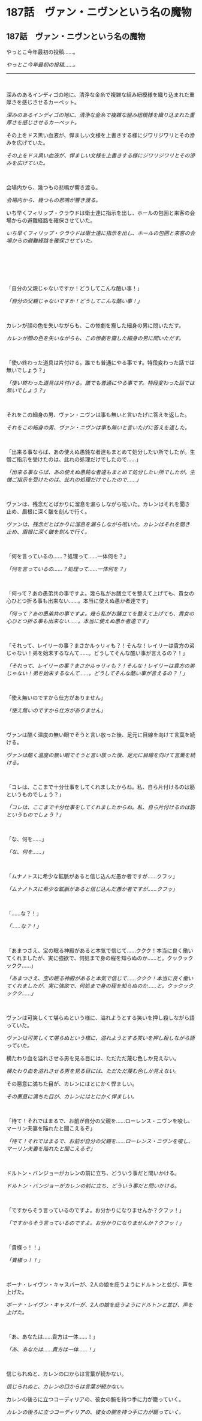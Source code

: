 # 187話　ヴァン・ニヴンという名の魔物

## 187話　ヴァン・ニヴンという名の魔物

やっとこ今年最初の投稿……。

*やっとこ今年最初の投稿……。*


----------------

&nbsp;

深みのあるインディゴの地に、清浄な金糸で複雑な組み紐模様を織り込まれた重厚さを感じさせるカーペット。

*深みのあるインディゴの地に、清浄な金糸で複雑な組み紐模様を織り込まれた重厚さを感じさせるカーペット。*

その上をドス黒い血液が、悍ましい文様を上書きする様にジワリジワリとその滲みを広げていた。

*その上をドス黒い血液が、悍ましい文様を上書きする様にジワリジワリとその滲みを広げていた。*

&nbsp;

会場内から、幾つもの悲鳴が響き渡る。

*会場内から、幾つもの悲鳴が響き渡る。*

いち早くフィリップ・クラウドは衛士達に指示を出し、ホールの包囲と来客の会場からの避難経路を確保させていた。

*いち早くフィリップ・クラウドは衛士達に指示を出し、ホールの包囲と来客の会場からの避難経路を確保させていた。*

&nbsp;

&nbsp;

&nbsp;

「自分の父親じゃないですか！どうしてこんな酷い事！」

*「自分の父親じゃないですか！どうしてこんな酷い事！」*

&nbsp;

カレンが顔の色を失いながらも、この惨劇を齎した細身の男に問いただす。

*カレンが顔の色を失いながらも、この惨劇を齎した細身の男に問いただす。*

&nbsp;

「使い終わった道具は片付ける。誰でも普通にやる事です。特段変わった話では無いでしょう？」

*「使い終わった道具は片付ける。誰でも普通にやる事です。特段変わった話では無いでしょう？」*

&nbsp;

それをこの細身の男、ヴァン・ニヴンは事も無いと言いたげに答えを返した。

*それをこの細身の男、ヴァン・ニヴンは事も無いと言いたげに答えを返した。*

&nbsp;

「出来る事ならば、あの使えぬ愚鈍な者達もまとめて処分したい所でしたが。生憎ご指示を受けたのは、此れの処理だけでしたので……」

*「出来る事ならば、あの使えぬ愚鈍な者達もまとめて処分したい所でしたが。生憎ご指示を受けたのは、此れの処理だけでしたので……」*

&nbsp;

ヴァンは、残念だとばかりに溜息を漏らしながら呟いた。カレンはそれを聞き止め、眉根に深く皺を刻んで行く。

*ヴァンは、残念だとばかりに溜息を漏らしながら呟いた。カレンはそれを聞き止め、眉根に深く皺を刻んで行く。*

&nbsp;

「何を言っているの……？処理って……一体何を？」

*「何を言っているの……？処理って……一体何を？」*

&nbsp;

「何って？あの愚弟共の事ですよ。幾ら私がお膳立てを整えて上げても、貴女の心ひとつ折る事も出来ない……。本当に使えぬ愚か者達です」

*「何って？あの愚弟共の事ですよ。幾ら私がお膳立てを整えて上げても、貴女の心ひとつ折る事も出来ない……。本当に使えぬ愚か者達です」*

&nbsp;

「それって、レイリーの事？まさかルゥリィも？！そんな！レイリーは貴方の弟じゃない！弟を始末するなんて……。どうしてそんな酷い事が言えるの？！」

*「それって、レイリーの事？まさかルゥリィも？！そんな！レイリーは貴方の弟じゃない！弟を始末するなんて……。どうしてそんな酷い事が言えるの？！」*

&nbsp;

「使え無いのですから仕方がありません」

*「使え無いのですから仕方がありません」*

&nbsp;

ヴァンは酷く温度の無い眼でそうと言い放った後、足元に目線を向けて言葉を続ける。

*ヴァンは酷く温度の無い眼でそうと言い放った後、足元に目線を向けて言葉を続ける。*

&nbsp;

「コレは、ここまで十分仕事をしてくれましたからね。私、自ら片付けるのは筋というものでしょう？」

*「コレは、ここまで十分仕事をしてくれましたからね。私、自ら片付けるのは筋というものでしょう？」*

&nbsp;

「な、何を……」

*「な、何を……」*

&nbsp;

「ムナノトスに希少な鉱脈があると信じ込んだ愚か者ですが……クフッ」

*「ムナノトスに希少な鉱脈があると信じ込んだ愚か者ですが……クフッ」*

&nbsp;

「……な？！」

*「……な？！」*

&nbsp;

「あまつさえ、宝の眠る神殿があると本気で信じて……ククク！本当に良く働いてくれましたが、実に強欲で、何処まで身の程を知らぬのか……と。クックックックク……」

*「あまつさえ、宝の眠る神殿があると本気で信じて……ククク！本当に良く働いてくれましたが、実に強欲で、何処まで身の程を知らぬのか……と。クックックックク……」*

&nbsp;

ヴァンは可笑しくて堪らぬという様に、溢れようとする笑いを押し殺しながら語っていた。

*ヴァンは可笑しくて堪らぬという様に、溢れようとする笑いを押し殺しながら語っていた。*

横たわり血を溢れさせる男を見る目には、ただただ蔑む色しか見えない。

*横たわり血を溢れさせる男を見る目には、ただただ蔑む色しか見えない。*

その悪意に満ちた目が、カレンにはとにかく悍ましい。

*その悪意に満ちた目が、カレンにはとにかく悍ましい。*

&nbsp;

「待て！それではまるで、お前が自分の父親を……ローレンス・ニヴンを唆し、マーリン夫妻を陥れたと聞こえるぞ」

*「待て！それではまるで、お前が自分の父親を……ローレンス・ニヴンを唆し、マーリン夫妻を陥れたと聞こえるぞ」*

&nbsp;

ドルトン・バンジョーがカレンの前に立ち、どういう事だと問いかける。

*ドルトン・バンジョーがカレンの前に立ち、どういう事だと問いかける。*

&nbsp;

「ですからそう言っているのですよ。お分かりになりませんか？クフッ！」

*「ですからそう言っているのですよ。お分かりになりませんか？クフッ！」*

&nbsp;

「貴様っ！！」

*「貴様っ！！」*

&nbsp;

ボーナ・レイヴン・キャスパーが、2人の娘を庇うようにドルトンと並び、声を上げた。

*ボーナ・レイヴン・キャスパーが、2人の娘を庇うようにドルトンと並び、声を上げた。*

&nbsp;

「あ、あなたは……貴方は一体……！」

*「あ、あなたは……貴方は一体……！」*

&nbsp;

信じられぬと、カレンの口からは言葉が続かない。

*信じられぬと、カレンの口からは言葉が続かない。*

カレンの後ろに立つコーディリアの、彼女の腕を持つ手に力が籠っていく。

*カレンの後ろに立つコーディリアの、彼女の腕を持つ手に力が籠っていく。*

&nbsp;

&nbsp;

&nbsp;

&nbsp;

&nbsp;

「ウィル！何があった？！」

*「ウィル！何があった？！」*

&nbsp;

来客達の避難を進めながら、壇上のフィリップが息子のウィリアムに声を上げて問いかけた。

*来客達の避難を進めながら、壇上のフィリップが息子のウィリアムに声を上げて問いかけた。*

&nbsp;

「現在、デケンベル内で死体置き場を中心に、大量のアンデットが発生しています！」

*「現在、デケンベル内で死体置き場を中心に、大量のアンデットが発生しています！」*

&nbsp;

ウィリアムが客の退路を守る様に位置どりながら、油断無くヴァンから目を離さずに答えを返す。

*ウィリアムが客の退路を守る様に位置どりながら、油断無くヴァンから目を離さずに答えを返す。*

&nbsp;

「何だと！」

*「何だと！」*

&nbsp;

「十中八九、奴の仕業です！しかし現在カーラが、エドガーラ家配下と共にアンデッドの制圧に向かっています！、アローズ、ロンバート、ダーナも同様です！ゴールドバーグ卿！どうかカーラ・エドガーラに現場指揮の権限を！！」

*「十中八九、奴の仕業です！しかし現在カーラが、エドガーラ家配下と共にアンデッドの制圧に向かっています！、アローズ、ロンバート、ダーナも同様です！ゴールドバーグ卿！どうかカーラ・エドガーラに現場指揮の権限を！！」*

&nbsp;

「良かろう！我が名を以て承認しよう！」

*「良かろう！我が名を以て承認しよう！」*

&nbsp;

デケンベルの治安を預かる、ロバート・ランドル・ゴールドバーグ防衛機構本部長が、声も高らかにウィリアムの申請を承認すると答えを返す。

*デケンベルの治安を預かる、ロバート・ランドル・ゴールドバーグ防衛機構本部長が、声も高らかにウィリアムの申請を承認すると答えを返す。*

ゴールドバーグは、自身の護衛として近くに居た衛士の1人に、迅速に伝令を飛ばす様に指示を出した。

*ゴールドバーグは、自身の護衛として近くに居た衛士の1人に、迅速に伝令を飛ばす様に指示を出した。*

そして再びウィリアムへと顔を向ける。

*そして再びウィリアムへと顔を向ける。*

&nbsp;

「それで？ウィリアム・クラウド君。そこのニヴン家の長男だった者は、……魔物で良いのかね？」

*「それで？ウィリアム・クラウド君。そこのニヴン家の長男だった者は、……魔物で良いのかね？」*

&nbsp;

「はい！奴は『アーリーヴァンパイア』！間違い無く邪悪な魔物です！」

*「はい！奴は『アーリーヴァンパイア』！間違い無く邪悪な魔物です！」*

&nbsp;

&nbsp;

&nbsp;

&nbsp;

&nbsp;

&nbsp;

「貴方は……、貴方は一体何がしたいの？一体何が望みなの！」

*「貴方は……、貴方は一体何がしたいの？一体何が望みなの！」*

&nbsp;

「私の望み……ですか？」

*「私の望み……ですか？」*

&nbsp;

ヴァンがカレンの問いかけに対し、戯けたように首を傾げて問い返す。

*ヴァンがカレンの問いかけに対し、戯けたように首を傾げて問い返す。*

&nbsp;

「大した事ではありませんよ。私の望みは唯一つ」

*「大した事ではありませんよ。私の望みは唯一つ」*

&nbsp;

ククッと笑いを堪えるように喉を鳴らす。

*ククッと笑いを堪えるように喉を鳴らす。*

&nbsp;

「カレン、貴女の絶望ですよ」

*「カレン、貴女の絶望ですよ」*

&nbsp;

赤く仄めく眼を歪ませ、舌なめずりをする様に口の端を釣り上げながら、ヴァン・ニヴンが総毛立つ様な声色でそう口にした。

*赤く仄めく眼を歪ませ、舌なめずりをする様に口の端を釣り上げながら、ヴァン・ニヴンが総毛立つ様な声色でそう口にした。*

&nbsp;

「貴女が絶望に打ちひしがれ、身も蓋も無く泣き叫ぶ様が見たいだけです」

*「貴女が絶望に打ちひしがれ、身も蓋も無く泣き叫ぶ様が見たいだけです」*

&nbsp;

「なっ？！」

*「なっ？！」*

&nbsp;

余りなその言い分に、カレンは只絶句する。

*余りなその言い分に、カレンは只絶句する。*

&nbsp;

「そうそう！本来ならば今頃、あの幼い双子は私のところにいる筈だったのです。あの小さな肉を少しずつ啄ばみ千切れば、どれ程の心地よい音色を上げてくれたか……。十分手筈は整えていたですが、返すがえすも残念でなりません」

*「そうそう！本来ならば今頃、あの幼い双子は私のところにいる筈だったのです。あの小さな肉を少しずつ啄ばみ千切れば、どれ程の心地よい音色を上げてくれたか……。十分手筈は整えていたですが、返すがえすも残念でなりません」*

&nbsp;

「何を……、何を……言っている……の？」

*「何を……、何を……言っている……の？」*

&nbsp;

余りにも悍ましいヴァンの言葉に、カレンは自らの手の震えを止められない。

*余りにも悍ましいヴァンの言葉に、カレンは自らの手の震えを止められない。*

&nbsp;

「優先順位がありますから仕方の無い事でした。ですが！ご安心下さい。必ず近々お迎えに上がります！そして存分に2人を堪能した後は、感謝を込めて愛らしく飾り立てた二つの首を、責任を持ってお返し致します！是非、楽しみにしていて下さい」

*「優先順位がありますから仕方の無い事でした。ですが！ご安心下さい。必ず近々お迎えに上がります！そして存分に2人を堪能した後は、感謝を込めて愛らしく飾り立てた二つの首を、責任を持ってお返し致します！是非、楽しみにしていて下さい」*

&nbsp;

ヴァンの口角が、有り得ない程に吊り上がっていく。

*ヴァンの口角が、有り得ない程に吊り上がっていく。*

&nbsp;

カレンの顔の血の気が見る見る失われて行った。呼吸が酷く荒い。

*カレンの顔の血の気が見る見る失われて行った。呼吸が酷く荒い。*

この世のありとあらゆる悪感情が混ぜ合わされた、恐ろしく濁り切ったヘドロに塗潰されて行く様な感覚だ。

*この世のありとあらゆる悪感情が混ぜ合わされた、恐ろしく濁り切ったヘドロに塗潰されて行く様な感覚だ。*

&nbsp;

「ああ！そうです！それですよ！とても良い顔ですよカレン？！」

*「ああ！そうです！それですよ！とても良い顔ですよカレン？！」*

&nbsp;

ヴァンが喉の奥から絞り出すような笑い声を上げる。

*ヴァンが喉の奥から絞り出すような笑い声を上げる。*

それは聞く者の神経を削る、不快でとても人が出すモノとは思えぬ音だ。

*それは聞く者の神経を削る、不快でとても人が出すモノとは思えぬ音だ。*

&nbsp;

カレンの脳裏に、ヴァンが語ったダンとナンの凄惨な姿が浮かんでしまう。

*カレンの脳裏に、ヴァンが語ったダンとナンの凄惨な姿が浮かんでしまう。*

かけがえのない2人を失う恐れに、カレンの心が削られていく。

*かけがえのない2人を失う恐れに、カレンの心が削られていく。*

それを見定めるヴァンの口元が、更に上がる。

*それを見定めるヴァンの口元が、更に上がる。*

&nbsp;

呼吸が速く浅くなり、手がとても冷たい。

*呼吸が速く浅くなり、手がとても冷たい。*

誰かが遠くで自分を呼んでいる気がするが、視界が狭まっていて良く分からない。

*誰かが遠くで自分を呼んでいる気がするが、視界が狭まっていて良く分からない。*

世界から色が失われて行く。

*世界から色が失われて行く。*

ただ、身体が極寒の地にでもいる様に、途轍もなく震えている事は自覚できた。

*ただ、身体が極寒の地にでもいる様に、途轍もなく震えている事は自覚できた。*

&nbsp;

&nbsp;

その震えが止まらぬカレンの身体を、コーディリアは後ろから咄嗟に全身で抱き締めていた。

*その震えが止まらぬカレンの身体を、コーディリアは後ろから咄嗟に全身で抱き締めていた。*

&nbsp;

「カレン！あんな悍ましい言葉を聞く必要はありません！ココにいるのはみんな貴女の味方です！何人たりともカレン達姉弟に手出しなど出来ません！誰もそんな事を許しはしません！！だから……！」

*「カレン！あんな悍ましい言葉を聞く必要はありません！ココにいるのはみんな貴女の味方です！何人たりともカレン達姉弟に手出しなど出来ません！誰もそんな事を許しはしません！！だから……！」*

&nbsp;

コーディリアが、カレンの身体に回す腕に力を籠める。

*コーディリアが、カレンの身体に回す腕に力を籠める。*

&nbsp;

「だから！恐れないで！私が居ます！！」

*「だから！恐れないで！私が居ます！！」*

&nbsp;

背に顔を押しあてたコーデリアの言葉が、カレンに直接響いた。

*背に顔を押しあてたコーデリアの言葉が、カレンに直接響いた。*

背中に感じるその温かみが、カレンの意識にジワリと虹彩を取り戻させる。

*背中に感じるその温かみが、カレンの意識にジワリと虹彩を取り戻させる。*

&nbsp;

「……コーディ。……ありがとうコーディ」

*「……コーディ。……ありがとうコーディ」*

&nbsp;

カレンは、自分の胸元でしがみつくコーディリアの手に自分も手を重ね、やはりその上から力を籠めた。

*カレンは、自分の胸元でしがみつくコーディリアの手に自分も手を重ね、やはりその上から力を籠めた。*

コーディリアの温もりが、カレンは自分の胸の奥底に沁みて行くのを感じていた。

*コーディリアの温もりが、カレンは自分の胸の奥底に沁みて行くのを感じていた。*

&nbsp;

&nbsp;

&nbsp;

「……下らぬ真似をしてくれますね」

*「……下らぬ真似をしてくれますね」*

&nbsp;

カレンが直ぐに正気を取り戻す様を見ていたヴァンが、不快げに眉根を寄せてコーディリアへ自分の指を指し向けた。それは忽ち黒い槍となり、一直線にコーディリアへと伸び迫る。

*カレンが直ぐに正気を取り戻す様を見ていたヴァンが、不快げに眉根を寄せてコーディリアへ自分の指を指し向けた。それは忽ち黒い槍となり、一直線にコーディリアへと伸び迫る。*

&nbsp;

だが、その射線上にウィリアムが滑り込み、自身のラウンドシールドで素早く黒槍を叩き落とした。

*だが、その射線上にウィリアムが滑り込み、自身のラウンドシールドで素早く黒槍を叩き落とした。*

&nbsp;

「もう勝手はさせんよ！」

*「もう勝手はさせんよ！」*

&nbsp;

更にウィリアムの陰からアーヴィンが飛び出す。

*更にウィリアムの陰からアーヴィンが飛び出す。*

アーヴィンは一瞬でヴァンの目前まで迫り、そこでツーハンドソードを振り切った。

*アーヴィンは一瞬でヴァンの目前まで迫り、そこでツーハンドソードを振り切った。*

&nbsp;

しかし、ヴァンはその切っ先を紙一重で飛び退き躱す。

*しかし、ヴァンはその切っ先を紙一重で飛び退き躱す。*

&nbsp;

だが、その飛び退いた先でアリシアの蹴りがヴァンを襲う。

*だが、その飛び退いた先でアリシアの蹴りがヴァンを襲う。*

&nbsp;

遠心力を効かせ、籠められた『氣』で強く光を放つアリシアの蹴りは、ヴァンを盛大に吹き飛ばし、その身体をホールの壁に真正面から叩き付けた。

*遠心力を効かせ、籠められた『氣』で強く光を放つアリシアの蹴りは、ヴァンを盛大に吹き飛ばし、その身体をホールの壁に真正面から叩き付けた。*

&nbsp;

「クソ！やっぱりコイツ、異常にタフだ」

*「クソ！やっぱりコイツ、異常にタフだ」*

&nbsp;

アリシアが、Y字に上げた右脚をゆっくりと畳んで降ろし、忌々しそうに呟いた。

*アリシアが、Y字に上げた右脚をゆっくりと畳んで降ろし、忌々しそうに呟いた。*

&nbsp;

「いい加減、少しばかり邪魔ですね。多少、思い上がっておいでですか？」

*「いい加減、少しばかり邪魔ですね。多少、思い上がっておいでですか？」*

&nbsp;

大きく陥没している壁の中から身体を引きずり出し、不快気に顔を歪めながらヴァンも言葉を吐く。

*大きく陥没している壁の中から身体を引きずり出し、不快気に顔を歪めながらヴァンも言葉を吐く。*

&nbsp;

その肩口へ、アーヴィンの振り降ろされたツーハンドソードが再び迫る。

*その肩口へ、アーヴィンの振り降ろされたツーハンドソードが再び迫る。*

ヴァンはその剣筋を、右手を振り上げそのナイフの様な黒い爪で払い飛ばす。

*ヴァンはその剣筋を、右手を振り上げそのナイフの様な黒い爪で払い飛ばす。*

&nbsp;

「思い上がっているのは貴様だろう！」

*「思い上がっているのは貴様だろう！」*

&nbsp;

すかさずウィリアムが、自身のラウンドシールドを下からヴァンに向かい打ち当て、その顎をカチ上げた。

*すかさずウィリアムが、自身のラウンドシールドを下からヴァンに向かい打ち当て、その顎をカチ上げた。*

そのまま右手のロングソードを、ヴァンの胸元へ突き入れる。

*そのまま右手のロングソードを、ヴァンの胸元へ突き入れる。*

しかし、ヴァンはウィリアムのロングソードを掴み取り、一瞬でその動きを止めてしまう。

*しかし、ヴァンはウィリアムのロングソードを掴み取り、一瞬でその動きを止めてしまう。*

&nbsp;

「邪魔だと言っているのですよ！」

*「邪魔だと言っているのですよ！」*

&nbsp;

ヴァンの眼が赤く燃える。同時にその周りに幾つもの魔法陣が浮かび上がった。

*ヴァンの眼が赤く燃える。同時にその周りに幾つもの魔法陣が浮かび上がった。*

&nbsp;

「まずい！下がれアーヴィン！アリシア！」

*「まずい！下がれアーヴィン！アリシア！」*

&nbsp;

ウィリアムが叫び、自身のシールドで身体を庇う。

*ウィリアムが叫び、自身のシールドで身体を庇う。*

同時に周りに浮かぶ複数の魔法陣から、人の腕程の氷柱がせり出し、それが一斉に四方へ撃ち出された。

*同時に周りに浮かぶ複数の魔法陣から、人の腕程の氷柱がせり出し、それが一斉に四方へ撃ち出された。*

&nbsp;

アーヴィンは氷柱をツーハンドソードの刃で斬り払い、柄頭で叩き落とし、その下を掻い潜る。

*アーヴィンは氷柱をツーハンドソードの刃で斬り払い、柄頭で叩き落とし、その下を掻い潜る。*

&nbsp;

アリシアは両手を上げてガードを固め、拳の裏で迫る氷を砕きつつ、木の葉が舞う様に回転しながら氷柱の間をすり抜けた。

*アリシアは両手を上げてガードを固め、拳の裏で迫る氷を砕きつつ、木の葉が舞う様に回転しながら氷柱の間をすり抜けた。*

&nbsp;

&nbsp;

&nbsp;

&nbsp;

&nbsp;

&nbsp;

「この2人の腕は接合したわ！後はコリンとウィリーで『身体修復』をかけて上げて！私はこの蘇生を試みる！」

*「この2人の腕は接合したわ！後はコリンとウィリーで『身体修復』をかけて上げて！私はこの蘇生を試みる！」*

&nbsp;

ホールに到着したジェシカ・カーロフは、直ぐに怪我人に駆け寄ると同時に治療を開始した。

*ホールに到着したジェシカ・カーロフは、直ぐに怪我人に駆け寄ると同時に治療を開始した。*

ジェシカは、腕を切り落とされた二人の衛士の治療を済ませると、心臓を突かれたローレンス・ニヴンの傍らに膝をついた。

*ジェシカは、腕を切り落とされた二人の衛士の治療を済ませると、心臓を突かれたローレンス・ニヴンの傍らに膝をついた。*

&nbsp;

「やはりこっちも毒に侵されている？それも向こうの2人よりも猛毒か」

*「やはりこっちも毒に侵されている？それも向こうの2人よりも猛毒か」*

&nbsp;

ジェシカが、ローレンスの身体に『解毒』をかけながら、戦闘を続ける3人へ顔を向ける。

*ジェシカが、ローレンスの身体に『解毒』をかけながら、戦闘を続ける3人へ顔を向ける。*

&nbsp;

「気をつけて3人共！ソイツの得物には毒があるわ！」

*「気をつけて3人共！ソイツの得物には毒があるわ！」*

&nbsp;

「知ってるよ！」

*「知ってるよ！」*

&nbsp;

ジェシカの叫びに、アーヴィンが黒い爪を柄頭で叩き落しながら答えを返す。

*ジェシカの叫びに、アーヴィンが黒い爪を柄頭で叩き落しながら答えを返す。*

&nbsp;

&nbsp;

&nbsp;

「ジェシカ、僕たちに手伝える事はあるかい？」

*「ジェシカ、僕たちに手伝える事はあるかい？」*

&nbsp;

施術を始めようとするジェシカに、アンソニー・ラインバーガーとキャロライン・ゴールドバーグが近付き声をかけていた。

*施術を始めようとするジェシカに、アンソニー・ラインバーガーとキャロライン・ゴールドバーグが近付き声をかけていた。*

&nbsp;

「解毒と傷の再生は済んだわ。これから心肺の蘇生を試みるけど、蘇生率は高いとは言えない。出来るなら2人に『生命力付与』で成功率を上げる手伝いを頼みたいところね」

*「解毒と傷の再生は済んだわ。これから心肺の蘇生を試みるけど、蘇生率は高いとは言えない。出来るなら2人に『生命力付与』で成功率を上げる手伝いを頼みたいところね」*

「了解した」

*「了解した」*

「やってみるわ。構いませんわよね？お父様」

*「やってみるわ。構いませんわよね？お父様」*

「ああ、手を貸してやりなさい」

*「ああ、手を貸してやりなさい」*

「大神殿に急ぎ伝令を！受け入れの手筈を整えさろ！」

*「大神殿に急ぎ伝令を！受け入れの手筈を整えさろ！」*

&nbsp;

ロバート・ランドル・ゴールドバーグが、娘のキャロラインが治療に手を貸す事を許可した。

*ロバート・ランドル・ゴールドバーグが、娘のキャロラインが治療に手を貸す事を許可した。*

同時にコードウェイナー・ラインバーガーは、ローレンスの搬送準備と大神殿へ向け、その受け入れ準備を整えさせるための使者を走らせる。

*同時にコードウェイナー・ラインバーガーは、ローレンスの搬送準備と大神殿へ向け、その受け入れ準備を整えさせるための使者を走らせる。*

&nbsp;

「始めます！『甦生祈念』」

*「始めます！『甦生祈念』」*

&nbsp;

ローレンスの胸元に両の手を乗せ、ジェシカが祈りを唱える。

*ローレンスの胸元に両の手を乗せ、ジェシカが祈りを唱える。*

すぐにその手から神々しい光が零れ、辺りを包んで行く。

*すぐにその手から神々しい光が零れ、辺りを包んで行く。*

&nbsp;

&nbsp;

その動きを視界の隅で捉えたヴァンが、顔を顰め大きく舌打ちをした。

*その動きを視界の隅で捉えたヴァンが、顔を顰め大きく舌打ちをした。*

&nbsp;

「ソレは私が処理を済ませたモノです。余計な真似は止めて頂きたい！」

*「ソレは私が処理を済ませたモノです。余計な真似は止めて頂きたい！」*

&nbsp;

ヴァンがジェシカに向け、魔法を発動させる。

*ヴァンがジェシカに向け、魔法を発動させる。*

彼らの間の空間に、十数にも及ぶ魔法陣が僅かな瞬間で次々と浮かび上がり、そこから一斉に氷柱がせり出てきた。

*彼らの間の空間に、十数にも及ぶ魔法陣が僅かな瞬間で次々と浮かび上がり、そこから一斉に氷柱がせり出てきた。*

しかしジェシカは治療に集中し、手元から目を離さず動こうともしない。

*しかしジェシカは治療に集中し、手元から目を離さず動こうともしない。*

&nbsp;

「ちっ！！」

*「ちっ！！」*

「てンめぇ！」

*「てンめぇ！」*

「いかん！ジェシカ！！！」

*「いかん！ジェシカ！！！」*

&nbsp;

ヴァンと戦闘を繰り広げていた三人が、突然自分達以外へ向けられた攻撃に対処する為、其々素早く身体を切り返す。

*ヴァンと戦闘を繰り広げていた三人が、突然自分達以外へ向けられた攻撃に対処する為、其々素早く身体を切り返す。*

だが、アリシアの拳が、アーヴィンのツーハンドソードが、ウィリアムの盾が伸びるより早く、その魔法の氷柱群は圧倒的な質量でジェシカたちを押し潰そうと迫る。

*だが、アリシアの拳が、アーヴィンのツーハンドソードが、ウィリアムの盾が伸びるより早く、その魔法の氷柱群は圧倒的な質量でジェシカたちを押し潰そうと迫る。*

&nbsp;

ホール内一杯に、巨大な氷塊がぶつかり犇めき、互いの質量で潰し合った甲高い悲鳴のような音が響き渡った。ホールの中に、軋みながら巨大な氷塊が出来上がるかと思われた。

*ホール内一杯に、巨大な氷塊がぶつかり犇めき、互いの質量で潰し合った甲高い悲鳴のような音が響き渡った。ホールの中に、軋みながら巨大な氷塊が出来上がるかと思われた。*

&nbsp;

……だかその時、氷の塊が粉々に砕けて散った。

*……だかその時、氷の塊が粉々に砕けて散った。*

&nbsp;

その砕けた氷の破片が光を煌めかせ、辺り一面に飛び散るその中央に立つ人影がある。

*その砕けた氷の破片が光を煌めかせ、辺り一面に飛び散るその中央に立つ人影がある。*

&nbsp;

「遅くなったかな？マイ・スィートハート」

*「遅くなったかな？マイ・スィートハート」*

「いつも通りよ。問題無いわ」

*「いつも通りよ。問題無いわ」*

&nbsp;

軽装備の魔法印を輝かせ、両手に装備したバックラーで氷塊を砕いたヴィクター・フランクがそこには居た。

*軽装備の魔法印を輝かせ、両手に装備したバックラーで氷塊を砕いたヴィクター・フランクがそこには居た。*

そのヴィクターに、ジェシカは手元から目を離さず答えを返す。

*そのヴィクターに、ジェシカは手元から目を離さず答えを返す。*

&nbsp;

「僕としては、もう少し早くても良かったと思うよヴィクター」

*「僕としては、もう少し早くても良かったと思うよヴィクター」*

「君は心配性だからね会長」

*「君は心配性だからね会長」*

&nbsp;

「期待に違わず、とても貴方らしい登場でしたわ」

*「期待に違わず、とても貴方らしい登場でしたわ」*

「淑女の期待には、全力で応えるものだろ？プリンセス」

*「淑女の期待には、全力で応えるものだろ？プリンセス」*

&nbsp;

「スワッシュバックラーの『損害制限』で受け止めたか。流石だな」

*「スワッシュバックラーの『損害制限』で受け止めたか。流石だな」*

「恐れ入りますゴールドバーグ卿」

*「恐れ入りますゴールドバーグ卿」*

&nbsp;

ヴィクターが使った『損害制限』は、彼が就くスワッシュバックラーと云うクラスが持つ固有スキルだ。

*ヴィクターが使った『損害制限』は、彼が就くスワッシュバックラーと云うクラスが持つ固有スキルだ。*

それは物理ダメージを魔力の消費で肩代わりし、被るダメージ量を一定以下に制限する。

*それは物理ダメージを魔力の消費で肩代わりし、被るダメージ量を一定以下に制限する。*

ヴィクターが元から持つ、高い防御力と回復能力あってこその物だ。

*ヴィクターが元から持つ、高い防御力と回復能力あってこその物だ。*

&nbsp;

「さあ諸君！ここからの護りは僕に任せ、存分に敵殲滅に尽力したまへ！」

*「さあ諸君！ここからの護りは僕に任せ、存分に敵殲滅に尽力したまへ！」*

&nbsp;

両手に装備したバックラーをガシリ！と打ち合わせ、ヴィクターが声を上げる。

*両手に装備したバックラーをガシリ！と打ち合わせ、ヴィクターが声を上げる。*

&nbsp;

「言われるまでも無い！」

*「言われるまでも無い！」*

&nbsp;

アリシアがポニーテルを揺らし、身体を回す様に左右のブローを連続で叩き込みながら叫びを返した。

*アリシアがポニーテルを揺らし、身体を回す様に左右のブローを連続で叩き込みながら叫びを返した。*

&nbsp;

&nbsp;

&nbsp;

&nbsp;

ジェシカの額に、小さな汗が浮かび上がる。

*ジェシカの額に、小さな汗が浮かび上がる。*

やがて、掌から零れていた輝きが収縮し、僅かな物となり儚げに消えて行く。

*やがて、掌から零れていた輝きが収縮し、僅かな物となり儚げに消えて行く。*

ジェシカが細く糸のように長い息を吐いた。

*ジェシカが細く糸のように長い息を吐いた。*

その瞬間、横たわるローレンスの胸元が一瞬凹み、次に身体ごと大きく跳ね上がる。

*その瞬間、横たわるローレンスの胸元が一瞬凹み、次に身体ごと大きく跳ね上がる。*

&nbsp;

「心肺蘇生に成功しました！急ぎ大神殿で処置願います！！」

*「心肺蘇生に成功しました！急ぎ大神殿で処置願います！！」*

「だそうです、お父様」

*「だそうです、お父様」*

「うむ！見事だ！」

*「うむ！見事だ！」*

「急いで搬送しろ！何としても、この者の尋問は行わねばならん！！」

*「急いで搬送しろ！何としても、この者の尋問は行わねばならん！！」*

&nbsp;

コードウェイナー・ラインバーガー指揮の元、一命を取り留めた者たちがホールから運び出され、ゴールドバーグ父娘達もそれに続く。

*コードウェイナー・ラインバーガー指揮の元、一命を取り留めた者たちがホールから運び出され、ゴールドバーグ父娘達もそれに続く。*

キャスパーとバンジョーも、それぞれの娘を庇いながらホールを後にする。

*キャスパーとバンジョーも、それぞれの娘を庇いながらホールを後にする。*

最後に残ったクラウド父娘が、その殿を務めた。

*最後に残ったクラウド父娘が、その殿を務めた。*

&nbsp;

「お兄さま！お気をつけて！」

*「お兄さま！お気をつけて！」*

&nbsp;

アニーの言葉を背に受けたウィリアムが、腕のラウンドシールドで黒い槍を弾き飛ばす。

*アニーの言葉を背に受けたウィリアムが、腕のラウンドシールドで黒い槍を弾き飛ばす。*

&nbsp;

&nbsp;

&nbsp;

それを見送り、ジェシカがホール中央に目を向ける。

*それを見送り、ジェシカがホール中央に目を向ける。*

&nbsp;

「待たせたね！」

*「待たせたね！」*

&nbsp;

ジェシカが正面で手を合わせ、目を閉じ祈りを唱え始めた。

*ジェシカが正面で手を合わせ、目を閉じ祈りを唱え始めた。*

魔力が集い、清浄なる輝きが合わせた手から発せられていく。

*魔力が集い、清浄なる輝きが合わせた手から発せられていく。*

&nbsp;

『聖なる祝福』

*『聖なる祝福』*

&nbsp;

ホール内が聖なる輝きで満たされた。

*ホール内が聖なる輝きで満たされた。*

祝福により、味方の回復力が上がり、邪悪な力を減退させ、聖なる輝きが其々の武器に宿る。

*祝福により、味方の回復力が上がり、邪悪な力を減退させ、聖なる輝きが其々の武器に宿る。*

&nbsp;

「古き樹よ、風に詠え。歓喜の歌を、勝利の歌を奏で共に舞え！『戦意上昇』！」

*「古き樹よ、風に詠え。歓喜の歌を、勝利の歌を奏で共に舞え！『戦意上昇』！」*

「炎の残光、舞い散れ火神！命の炎を躍らせろ！『生命力増加』！！」

*「炎の残光、舞い散れ火神！命の炎を躍らせろ！『生命力増加』！！」*

&nbsp;

コリンが戦唱を唱え、フィールド内の味方の戦意を上げ、戦闘力を底上げした。

*コリンが戦唱を唱え、フィールド内の味方の戦意を上げ、戦闘力を底上げした。*

ウィリーが、火属性の生命力を上げる支援魔法を、前衛のひとり一人にかけて行く。

*ウィリーが、火属性の生命力を上げる支援魔法を、前衛のひとり一人にかけて行く。*

&nbsp;

&nbsp;

ホールに満ちる祝福の光に、ヴァンの表情が憎々し気に歪む。

*ホールに満ちる祝福の光に、ヴァンの表情が憎々し気に歪む。*

&nbsp;

「忌々しい光を！ですが！この程度では、私が授かったお力を削ぐには程遠い！！」

*「忌々しい光を！ですが！この程度では、私が授かったお力を削ぐには程遠い！！」*

&nbsp;

こんな輝きは効かぬとでも言う様に、ヴァンは打ち込んで来たアリシアの拳を胸元で受け、あまつさえそれを弾き返した。

*こんな輝きは効かぬとでも言う様に、ヴァンは打ち込んで来たアリシアの拳を胸元で受け、あまつさえそれを弾き返した。*

更に腕を振り抜きその黒い爪打ち下ろす。その一撃で、アリシアはその身体を10メートル余り吹き飛ばされてしまう。

*更に腕を振り抜きその黒い爪打ち下ろす。その一撃で、アリシアはその身体を10メートル余り吹き飛ばされてしまう。*

&nbsp;

アリシアは飛ばされた先で直ぐに立ち上がり体勢を立て直すが、ガードした腕には斬撃のような跡が付き血も滴っている。更にその口からどす黒い血が零れて来た。

*アリシアは飛ばされた先で直ぐに立ち上がり体勢を立て直すが、ガードした腕には斬撃のような跡が付き血も滴っている。更にその口からどす黒い血が零れて来た。*

口の中の血を床に吐き捨て、口元に着いた自分の血を腕でグイっと拭い、アリシアは再びヴァンへと向かい走り出す。

*口の中の血を床に吐き捨て、口元に着いた自分の血を腕でグイっと拭い、アリシアは再びヴァンへと向かい走り出す。*

&nbsp;

『解毒！』

*『解毒！』*

&nbsp;

走るアリシアに向かい輝きが投げられた。

*走るアリシアに向かい輝きが投げられた。*

清浄な輝きはアリシアを包むと、その身体に染み込む様に消えて行く。

*清浄な輝きはアリシアを包むと、その身体に染み込む様に消えて行く。*

&nbsp;

アリシアは、ジェシカに向かいサムズアップを見せ、そのままヴァンに向かい走り出す。

*アリシアは、ジェシカに向かいサムズアップを見せ、そのままヴァンに向かい走り出す。*

&nbsp;

「ウィル！！『守護防壁』！」

*「ウィル！！『守護防壁』！」*

&nbsp;

コリンが更にウィリアムへ向け、盾の堅固さを上げる支援魔法を放つ。

*コリンが更にウィリアムへ向け、盾の堅固さを上げる支援魔法を放つ。*

ウィリアムの持つラウンドシールドが、魔力を受け仄かな光を纏う。

*ウィリアムの持つラウンドシールドが、魔力を受け仄かな光を纏う。*

&nbsp;

その盾で、ウィリアムがヴァンを正面から打ち据えた。

*その盾で、ウィリアムがヴァンを正面から打ち据えた。*

放たれたのは『シールドバッシュ』。

*放たれたのは『シールドバッシュ』。*

盾の一撃でノックバックされたヴァンが後方へ弾かれた。

*盾の一撃でノックバックされたヴァンが後方へ弾かれた。*

&nbsp;

「アリシア行くぞ！炎の闘志を剣に宿せ。その炎剣を振りかざし、勇士は舞う。『戦士の力』！」

*「アリシア行くぞ！炎の闘志を剣に宿せ。その炎剣を振りかざし、勇士は舞う。『戦士の力』！」*

&nbsp;

ウィリーが、火属性の攻撃力上昇の支援魔法をアリシアへ飛ばした。

*ウィリーが、火属性の攻撃力上昇の支援魔法をアリシアへ飛ばした。*

&nbsp;

アリシアは、トンボを切るようにして身体を縦に回転させる。

*アリシアは、トンボを切るようにして身体を縦に回転させる。*

そのままウィリアムに弾き飛ばされたヴァンを迎える様、その肩口に向けて上方から遠心力を効かせ、炎の魔力を纏った踵落としを思い切り叩き付けた。

*そのままウィリアムに弾き飛ばされたヴァンを迎える様、その肩口に向けて上方から遠心力を効かせ、炎の魔力を纏った踵落としを思い切り叩き付けた。*

&nbsp;

「がっ！」

*「がっ！」*

&nbsp;

衝撃で、思わずヴァンが左の膝をつく。

*衝撃で、思わずヴァンが左の膝をつく。*

だが同時に自身の腕を払い、アリシアを再び弾き飛ばした。

*だが同時に自身の腕を払い、アリシアを再び弾き飛ばした。*

&nbsp;

その一瞬に、アーヴィンは僅かに腰を落とし溜めを作る。ダークブロンドの髪が揺れ、瞳が仄かな金色を帯びた。

*その一瞬に、アーヴィンは僅かに腰を落とし溜めを作る。ダークブロンドの髪が揺れ、瞳が仄かな金色を帯びた。*

同時に剣身にも黄金色の光が纏われる。

*同時に剣身にも黄金色の光が纏われる。*

&nbsp;

『スラッシュ・インパクト！』

*『スラッシュ・インパクト！』*

&nbsp;

床を砕きながら踏み込み、横薙ぎに振り切られた『氣』を纏った斬撃の光が走る。

*床を砕きながら踏み込み、横薙ぎに振り切られた『氣』を纏った斬撃の光が走る。*

&nbsp;

膝をつく瞬間、僅かに見せたヴァンの隙。その右脇腹に、ツーハンドソードの刃が吸い込まれる様に走った。

*膝をつく瞬間、僅かに見せたヴァンの隙。その右脇腹に、ツーハンドソードの刃が吸い込まれる様に走った。*

&nbsp;

&nbsp;

だが、ツーハンドソードは、剣幅の半ば程で食い込み止まっていた。

*だが、ツーハンドソードは、剣幅の半ば程で食い込み止まっていた。*

それでも黄金色の『氣』を纏った剣身は、咥え込む肉を焼き、シュウシュウと白い煙を上げさせている。

*それでも黄金色の『氣』を纏った剣身は、咥え込む肉を焼き、シュウシュウと白い煙を上げさせている。*

&nbsp;

&nbsp;

「そうそう何度も通しては差し上げませんよ！まあ、それ以前に、貴方の剣は軽過ぎだと申し上げている！」

*「そうそう何度も通しては差し上げませんよ！まあ、それ以前に、貴方の剣は軽過ぎだと申し上げている！」*

「クッソ！」

*「クッソ！」*

&nbsp;

すかさず、ヴァンの黒い爪がアーヴィンを襲う。

*すかさず、ヴァンの黒い爪がアーヴィンを襲う。*

アーヴィンはその身体を壁まで弾き飛ばされ、背中から叩き付けられた。

*アーヴィンはその身体を壁まで弾き飛ばされ、背中から叩き付けられた。*

&nbsp;

&nbsp;

ジェシカは、弾き飛ばされたアリシアに、アーヴィンに『癒し』を飛ばす。

*ジェシカは、弾き飛ばされたアリシアに、アーヴィンに『癒し』を飛ばす。*

その時、一筋ジェシカの鼻から血が溢れた。

*その時、一筋ジェシカの鼻から血が溢れた。*

&nbsp;

「ジェシカ？！」

*「ジェシカ？！」*

「大丈夫、問題無い」

*「大丈夫、問題無い」*

&nbsp;

咄嗟にコリンが駆け寄り、その血を拭い、『バイタルアップ』をジェシカに施した。

*咄嗟にコリンが駆け寄り、その血を拭い、『バイタルアップ』をジェシカに施した。*

&nbsp;

ジェシカはホールに来る前、既に2人の人間に回復を行なっていた。到着して直ぐ、更に2人の衛士に『癒し』を施し、更なる蘇生の奇跡も起こしてみせた。

*ジェシカはホールに来る前、既に2人の人間に回復を行なっていた。到着して直ぐ、更に2人の衛士に『癒し』を施し、更なる蘇生の奇跡も起こしてみせた。*

今現在、聖域の結界を維持し、回復役も一手に引き受けている。

*今現在、聖域の結界を維持し、回復役も一手に引き受けている。*

この短時間で掛かった彼女の負担は、並の物ではない。

*この短時間で掛かった彼女の負担は、並の物ではない。*

&nbsp;

「ありがとうコリン。十分よ」

*「ありがとうコリン。十分よ」*

「もしも限界だと感じたら、君をココから攫って行くから覚悟しておくれよマイハニー」

*「もしも限界だと感じたら、君をココから攫って行くから覚悟しておくれよマイハニー」*

&nbsp;

時折、後衛に向け隙を突くように襲って来る、氷塊や黒槍を捌きながら、ヴィクターがジェシカに微笑みかける。

*時折、後衛に向け隙を突くように襲って来る、氷塊や黒槍を捌きながら、ヴィクターがジェシカに微笑みかける。*

&nbsp;

「心配無いわ。もう幾らもかからない」

*「心配無いわ。もう幾らもかからない」*

「……そうね。確かに随分削れているわ」

*「……そうね。確かに随分削れているわ」*

&nbsp;

コリンが、魔法陣を宿らせた眼を敵に向け、小さくジェシカに同意を示した。

*コリンが、魔法陣を宿らせた眼を敵に向け、小さくジェシカに同意を示した。*

&nbsp;

&nbsp;

&nbsp;

&nbsp;

再びウィリーから支援魔法を受けたアリシアが、その場で静かに呼吸を整える。

*再びウィリーから支援魔法を受けたアリシアが、その場で静かに呼吸を整える。*

腰を落とし、ゆったりとした力強い呼吸で周りから『氣』を集め、下腹に溜めていく。

*腰を落とし、ゆったりとした力強い呼吸で周りから『氣』を集め、下腹に溜めていく。*

やがてアリシアを中心に、空気が静かに渦を巻きはじめた。

*やがてアリシアを中心に、空気が静かに渦を巻きはじめた。*

静かに半眼に開いた目が、穏やかに目標を捉える。

*静かに半眼に開いた目が、穏やかに目標を捉える。*

&nbsp;

『ジーゼロ・フライング・ニー・キック！』

*『ジーゼロ・フライング・ニー・キック！』*

&nbsp;

激しく床を踏み抜き、砲で撃ち出された様にアリシアが一直線に、ホールの中を飛び抜ける。

*激しく床を踏み抜き、砲で撃ち出された様にアリシアが一直線に、ホールの中を飛び抜ける。*

突き出されたその膝は、纏った『氣』と圧縮されたエーテルの輝きで、残像と共にその航跡に光を零す。

*突き出されたその膝は、纏った『氣』と圧縮されたエーテルの輝きで、残像と共にその航跡に光を零す。*

床に轟く爆音を後方へ残し、その膝蹴りが砲弾の勢いでヴァンの胸元に突き刺さった。

*床に轟く爆音を後方へ残し、その膝蹴りが砲弾の勢いでヴァンの胸元に突き刺さった。*

&nbsp;

ヴァンの身体はその爆発的な威力に吹き飛ばされ、庭に面するガラス戸を粉砕しながら室外へと弾き飛ばされた。

*ヴァンの身体はその爆発的な威力に吹き飛ばされ、庭に面するガラス戸を粉砕しながら室外へと弾き飛ばされた。*

&nbsp;

「追うぞ！」

*「追うぞ！」*

&nbsp;

それを追いように、ウィリアムとアーヴィンが外へと向かう。

*それを追いように、ウィリアムとアーヴィンが外へと向かう。*

&nbsp;

&nbsp;

ガラスの飛び散った中庭の中で、片膝をついたヴァンがゆっくりとその身を起こす。

*ガラスの飛び散った中庭の中で、片膝をついたヴァンがゆっくりとその身を起こす。*

同時に、抉れて陥没している胸部がメキメキと音を立てながら盛り上がり、元以上の胸板の厚さになって行く。

*同時に、抉れて陥没している胸部がメキメキと音を立てながら盛り上がり、元以上の胸板の厚さになって行く。*

腕も一回り以上太くなり、全体的に体躯が大きくなっている様だ。

*腕も一回り以上太くなり、全体的に体躯が大きくなっている様だ。*

&nbsp;

既にボロボロになっている上着とシャツを取り払った肉体は肥大しており、元の細身の身体とは似ても似つかぬ物になっていた。

*既にボロボロになっている上着とシャツを取り払った肉体は肥大しており、元の細身の身体とは似ても似つかぬ物になっていた。*

その皮膚の下には、幾つもの太い血管のような管が浮き出て、時折それが悍ましく蠢く。

*その皮膚の下には、幾つもの太い血管のような管が浮き出て、時折それが悍ましく蠢く。*

それは蠢く度に、仄かに燻んだ銀色を帯びる様だった。

*それは蠢く度に、仄かに燻んだ銀色を帯びる様だった。*

&nbsp;

ヴァンは、ダメージの残らぬその自らの肉体を誇る様に、足を前へと踏み出す。

*ヴァンは、ダメージの残らぬその自らの肉体を誇る様に、足を前へと踏み出す。*

だが、アーヴィンに付けられた脇腹の傷だけは、未だ癒えずに白い煙を上げていた。

*だが、アーヴィンに付けられた脇腹の傷だけは、未だ癒えずに白い煙を上げていた。*

&nbsp;

「まあ良いでしょう。既に収穫は終わったご様子。そろそろお暇の頃合いですしね」

*「まあ良いでしょう。既に収穫は終わったご様子。そろそろお暇の頃合いですしね」*

&nbsp;

「残念だが、この結界からは抜け出る事は出来ない」

*「残念だが、この結界からは抜け出る事は出来ない」*

&nbsp;

ウィリアムが庭に散乱するガラスを踏みしめ、ヴァンに向けて足を運ぶ。

*ウィリアムが庭に散乱するガラスを踏みしめ、ヴァンに向けて足を運ぶ。*

&nbsp;

「それはどうでしょうか？」

*「それはどうでしょうか？」*

&nbsp;

ウィリアムの言葉に対し、不敵な笑みを浮かべたヴァンは、突然両手を上方へ差し出した。

*ウィリアムの言葉に対し、不敵な笑みを浮かべたヴァンは、突然両手を上方へ差し出した。*

&nbsp;

「蹂躙して差し上げても宜しかったのですが……。する事が済んでいるのなら、戻れとの思し召しです。ご慈悲に感謝されるのが宜しいかと」

*「蹂躙して差し上げても宜しかったのですが……。する事が済んでいるのなら、戻れとの思し召しです。ご慈悲に感謝されるのが宜しいかと」*

「ヌケヌケと負け惜しみを！」

*「ヌケヌケと負け惜しみを！」*

&nbsp;

アーヴィンが叫びを上げた時、ウィリアムはヴァンの上方に何かを捉えた。

*アーヴィンが叫びを上げた時、ウィリアムはヴァンの上方に何かを捉えた。*

踏み出そうとするアーヴィンを咄嗟に抑え、その身をシールドで庇う。

*踏み出そうとするアーヴィンを咄嗟に抑え、その身をシールドで庇う。*

&nbsp;

それと同時にヴァンに稲妻が落ち、辺りを閃光が包み込んだ。

*それと同時にヴァンに稲妻が落ち、辺りを閃光が包み込んだ。*

大気を裂く轟音が周り一帯を揺らし、その身が衝撃で飛ばされそうになるのを辛うじて踏み止まった。

*大気を裂く轟音が周り一帯を揺らし、その身が衝撃で飛ばされそうになるのを辛うじて踏み止まった。*

&nbsp;

「『雷神の一撃』だと？！」

*「『雷神の一撃』だと？！」*

&nbsp;

衝撃が収まった辺りを見渡し、ウィリアムが驚いた様に声を上げた。

*衝撃が収まった辺りを見渡し、ウィリアムが驚いた様に声を上げた。*

&nbsp;

「まさか結界を抜いたのか？此処に攻撃を通すとはな……」

*「まさか結界を抜いたのか？此処に攻撃を通すとはな……」*

&nbsp;

ウィリアムは、ついさっきまでヴァンが居た場所に転がる、炭化した人型の物体に対して眉根を寄せる。

*ウィリアムは、ついさっきまでヴァンが居た場所に転がる、炭化した人型の物体に対して眉根を寄せる。*

&nbsp;

「証拠隠滅の為に処理をしたと言う事か？」

*「証拠隠滅の為に処理をしたと言う事か？」*

&nbsp;

白煙を上げるその物体は、明らかに人だった物だ。

*白煙を上げるその物体は、明らかに人だった物だ。*

今の轟雷により、一瞬で炭化したのだろう。コイツもそうだったが、コイツを使っていた奴も、他者を使い捨ての道具扱いする者だと言う事か。

*今の轟雷により、一瞬で炭化したのだろう。コイツもそうだったが、コイツを使っていた奴も、他者を使い捨ての道具扱いする者だと言う事か。*

その相手の感性に、ウィリアムは不快感を隠せない。

*その相手の感性に、ウィリアムは不快感を隠せない。*

&nbsp;

&nbsp;

「違うな。コイツは奴じゃ無い」

*「違うな。コイツは奴じゃ無い」*

&nbsp;

アリシアが後ろから、ウィリアムの考えを否定する。

*アリシアが後ろから、ウィリアムの考えを否定する。*

&nbsp;

「カーラの空蝉と似た様なモノだ。身体を入れ替えやがったんだ。まんまと逃げられたって事さ」

*「カーラの空蝉と似た様なモノだ。身体を入れ替えやがったんだ。まんまと逃げられたって事さ」*

&nbsp;

「まさか『対象転置』を使ったというのか？生きた相手だぞ？！」

*「まさか『対象転置』を使ったというのか？生きた相手だぞ？！」*

「厳密には生きているとは言えないわ、対象はヴァンパイア……『アンデッド』だもの」

*「厳密には生きているとは言えないわ、対象はヴァンパイア……『アンデッド』だもの」*

&nbsp;

室内から出て来たコリンも見解を述べる。『対象転置』は、ある程度離れた場所にある二つの物体を入れ替える事が出来る魔法だ。

*室内から出て来たコリンも見解を述べる。『対象転置』は、ある程度離れた場所にある二つの物体を入れ替える事が出来る魔法だ。*

対象はあくまで物体で、生物の移動は出来ないのが常識だ。

*対象はあくまで物体で、生物の移動は出来ないのが常識だ。*

コリンは、今回の対象は『生物』では無いと言う。

*コリンは、今回の対象は『生物』では無いと言う。*

&nbsp;

「間違いなく追い詰めてはいたのよ……。この結界を抜けられるとは、思わなかったわ」

*「間違いなく追い詰めてはいたのよ……。この結界を抜けられるとは、思わなかったわ」*

&nbsp;

ヴィクターの腕に摑まりながら出て来たジェシカが、悔し気な言葉を零す。

*ヴィクターの腕に摑まりながら出て来たジェシカが、悔し気な言葉を零す。*

&nbsp;

「足りてねぇ……。全っ然！力が足りてねぇ！！！」

*「足りてねぇ……。全っ然！力が足りてねぇ！！！」*

&nbsp;

更に悔し気に、吐き出す様なアーヴィンの叫びが響く。

*更に悔し気に、吐き出す様なアーヴィンの叫びが響く。*

そのアーヴィンの頭を、ジェシカの拳が優し気に小突いた。

*そのアーヴィンの頭を、ジェシカの拳が優し気に小突いた。*



&nbsp;

----------------

いつもお読み頂き、ありがとうございます。

*いつもお読み頂き、ありがとうございます。*

&nbsp;

&nbsp;

誤字脱字のご指摘、ありがとうございます！

*誤字脱字のご指摘、ありがとうございます！*

&nbsp;

ブクマ、ご評価もありがとうございます！いつも励みになっております！！

*ブクマ、ご評価もありがとうございます！いつも励みになっております！！*

今年もよろしくお願いいたします。

*今年もよろしくお願いいたします。*

